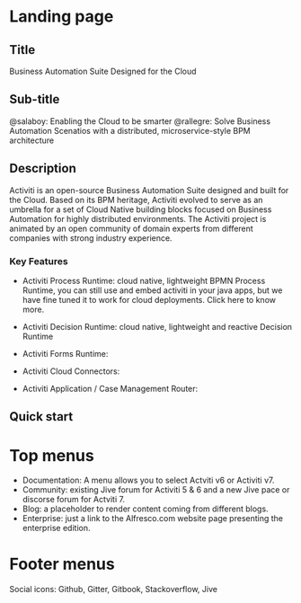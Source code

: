 # Landing page
## Title
Business Automation Suite Designed for the Cloud
## Sub-title
@salaboy: Enabling the Cloud to be smarter
@rallegre: Solve Business Automation Scenatios with a  distributed, microservice-style BPM architecture
## Description

Activiti is an open-source Business Automation Suite designed and built for the Cloud. Based on its BPM heritage, Activiti  evolved to serve as an umbrella for a set of Cloud Native building blocks focused on Business Automation for highly distributed environments. The Activiti project is animated by an open community of domain experts from different companies with strong industry experience.

### Key Features
- Activiti Process Runtime: cloud native, lightweight BPMN Process Runtime, you can still use and embed activiti in your java apps, but we have fine tuned it to work for cloud deployments. Click here to know more.
- Activiti Decision Runtime: cloud native, lightweight and reactive Decision Runtime
- Activiti Forms Runtime: 
- Activiti Cloud Connectors: 

- Activiti Application / Case Management Router: 

## Quick start

# Top menus
* Documentation: A menu allows you to select Actviti v6 or Activiti v7.
* Community: existing Jive forum for Activiti 5 & 6 and a new Jive pace or discorse forum for Actviti 7.
* Blog: a placeholder to render content coming from different blogs.
* Enterprise: just a link to the Alfresco.com website page presenting the enterprise edition.
# Footer menus
Social icons: Github, Gitter, Gitbook, Stackoverflow, Jive
